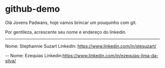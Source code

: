 # github-demo

Olá Jovens Padwans, hoje vamos brincar um pouquinho com git.

Por gentileza, acrescente seu nome e endereço do linkedin.

-------
Nome: Stephannie Suzart
Linkedin: https://www.linkedin.com/in/stesuzart/

--
Nome: Ezequias
Linkedin:https://www.linkedin.com/in/ezequias-lima-da-silva/

